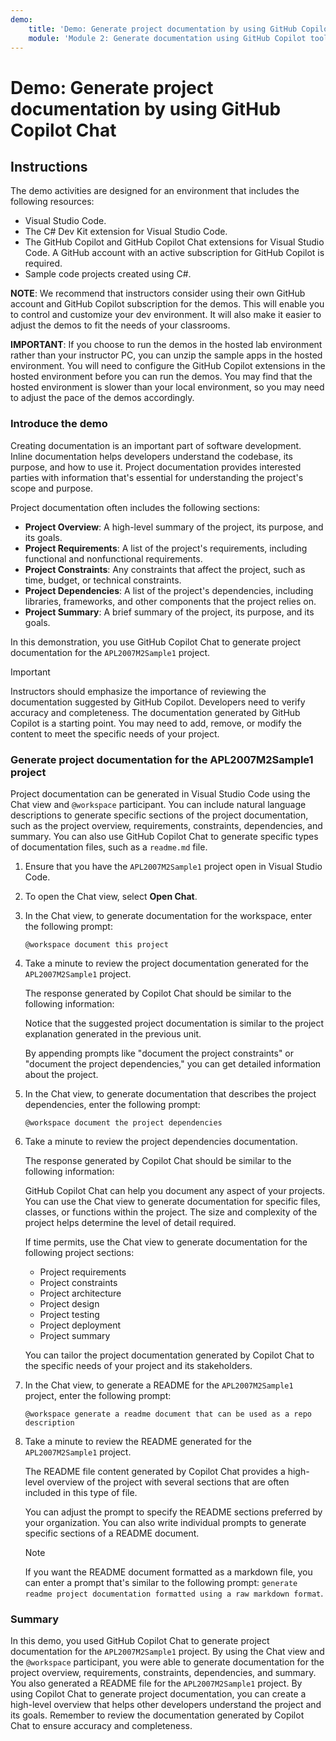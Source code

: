 ```yaml
---
demo:
    title: 'Demo: Generate project documentation by using GitHub Copilot Chat'
    module: 'Module 2: Generate documentation using GitHub Copilot tools'
---
```


# Demo: Generate project documentation by using GitHub Copilot Chat

## Instructions

The demo activities are designed for an environment that includes the following resources:

- Visual Studio Code.
- The C# Dev Kit extension for Visual Studio Code.
- The GitHub Copilot and GitHub Copilot Chat extensions for Visual Studio Code. A GitHub account with an active subscription for GitHub Copilot is required.
- Sample code projects created using C#.

**NOTE**: We recommend that instructors consider using their own GitHub account and GitHub Copilot subscription for the demos. This will enable you to control and customize your dev environment. It will also make it easier to adjust the demos to fit the needs of your classrooms.

**IMPORTANT**: If you choose to run the demos in the hosted lab environment rather than your instructor PC, you can unzip the sample apps in the hosted environment. You will need to configure the GitHub Copilot extensions in the hosted environment before you can run the demos. You may find that the hosted environment is slower than your local environment, so you may need to adjust the pace of the demos accordingly.

### Introduce the demo

Creating documentation is an important part of software development. Inline documentation helps developers understand the codebase, its purpose, and how to use it. Project documentation provides interested parties with information that's essential for understanding the project's scope and purpose.

Project documentation often includes the following sections:

- **Project Overview**: A high-level summary of the project, its purpose, and its goals.
- **Project Requirements**: A list of the project's requirements, including functional and nonfunctional requirements.
- **Project Constraints**: Any constraints that affect the project, such as time, budget, or technical constraints.
- **Project Dependencies**: A list of the project's dependencies, including libraries, frameworks, and other components that the project relies on.
- **Project Summary**: A brief summary of the project, its purpose, and its goals.

In this demonstration, you use GitHub Copilot Chat to generate project documentation for the `APL2007M2Sample1` project.

> [!IMPORTANT]
> Instructors should emphasize the importance of reviewing the documentation suggested by GitHub Copilot. Developers need to verify accuracy and completeness. The documentation generated by GitHub Copilot is a starting point. You may need to add, remove, or modify the content to meet the specific needs of your project.

### Generate project documentation for the APL2007M2Sample1 project

Project documentation can be generated in Visual Studio Code using the Chat view and `@workspace` participant. You can include natural language descriptions to generate specific sections of the project documentation, such as the project overview, requirements, constraints, dependencies, and summary. You can also use GitHub Copilot Chat to generate specific types of documentation files, such as a `readme.md` file.

1. Ensure that you have the `APL2007M2Sample1` project open in Visual Studio Code.

1. To open the Chat view, select **Open Chat**.

1. In the Chat view, to generate documentation for the workspace, enter the following prompt:

    ```output
    @workspace document this project
    ```

1. Take a minute to review the project documentation generated for the `APL2007M2Sample1` project.

    The response generated by Copilot Chat should be similar to the following information:

    Notice that the suggested project documentation is similar to the project explanation generated in the previous unit.

    By appending prompts like "document the project constraints" or "document the project dependencies," you can get detailed information about the project.

1. In the Chat view, to generate documentation that describes the project dependencies, enter the following prompt:

    ```output
    @workspace document the project dependencies
    ```

1. Take a minute to review the project dependencies documentation.

    The response generated by Copilot Chat should be similar to the following information:

    GitHub Copilot Chat can help you document any aspect of your projects. You can use the Chat view to generate documentation for specific files, classes, or functions within the project. The size and complexity of the project helps determine the level of detail required.

    If time permits, use the Chat view to generate documentation for the following project sections:

    - Project requirements
    - Project constraints
    - Project architecture
    - Project design
    - Project testing
    - Project deployment
    - Project summary

    You can tailor the project documentation generated by Copilot Chat to the specific needs of your project and its stakeholders.

1. In the Chat view, to generate a README for the `APL2007M2Sample1` project, enter the following prompt:

    ```output
    @workspace generate a readme document that can be used as a repo description
    ```

1. Take a minute to review the README generated for the `APL2007M2Sample1` project.

    The README file content generated by Copilot Chat provides a high-level overview of the project with several sections that are often included in this type of file.

    You can adjust the prompt to specify the README sections preferred by your organization. You can also write individual prompts to generate specific sections of a README document.

    > [!NOTE]
    > If you want the README document formatted as a markdown file, you can enter a prompt that's similar to the following prompt: `generate readme project documentation formatted using a raw markdown format`.

### Summary

In this demo, you used GitHub Copilot Chat to generate project documentation for the `APL2007M2Sample1` project. By using the Chat view and the `@workspace` participant, you were able to generate documentation for the project overview, requirements, constraints, dependencies, and summary. You also generated a README file for the `APL2007M2Sample1` project. By using Copilot Chat to generate project documentation, you can create a high-level overview that helps other developers understand the project and its goals. Remember to review the documentation generated by Copilot Chat to ensure accuracy and completeness.
